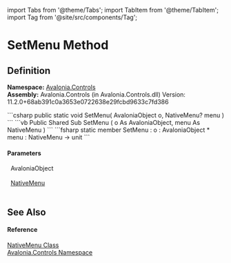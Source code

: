 import Tabs from '@theme/Tabs'; 
import TabItem from '@theme/TabItem'; 
import Tag from '@site/src/components/Tag'; 

# SetMenu Method




## Definition
**Namespace:** <a href="N_Avalonia_Controls">Avalonia.Controls</a>  
**Assembly:** Avalonia.Controls (in Avalonia.Controls.dll) Version: 11.2.0+68ab391c0a3653e0722638e29fcbd9633c7fd386

<Tabs groupId="api-code-preview">
<TabItem value="csharp" label="C#">
```csharp
public static void SetMenu(
	AvaloniaObject o,
	NativeMenu? menu
)
```
</TabItem>
<TabItem value="vb" label="VB">
```vb
Public Shared Sub SetMenu ( 
	o As AvaloniaObject,
	menu As NativeMenu
)
```
</TabItem>
<TabItem value="fsharp" label="F#">
```fsharp
static member SetMenu : 
        o : AvaloniaObject * 
        menu : NativeMenu -> unit 
```
</TabItem>
</Tabs>



#### Parameters
<dl><dt>  AvaloniaObject</dt><dd> </dd><dt>  <a href="T_Avalonia_Controls_NativeMenu">NativeMenu</a></dt><dd> </dd></dl>

## See Also


#### Reference
<a href="T_Avalonia_Controls_NativeMenu">NativeMenu Class</a>  
<a href="N_Avalonia_Controls">Avalonia.Controls Namespace</a>  
